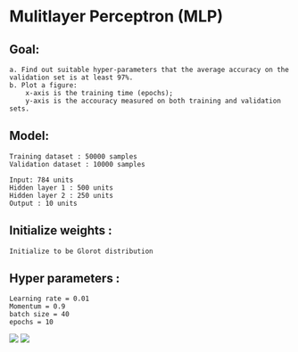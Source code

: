 Mulitlayer Perceptron (MLP)
=====================

Goal: 
-----

    a. Find out suitable hyper-parameters that the average accuracy on the validation set is at least 97%.
    b. Plot a figure:
        x-axis is the training time (epochs);
        y-axis is the accouracy measured on both training and validation sets.

Model: 
------
    
    Training dataset : 50000 samples
    Validation dataset : 10000 samples
    
    Input: 784 units
    Hidden layer 1 : 500 units
    Hidden layer 2 : 250 units
    Output : 10 units
    

Initialize weights :
--------------------

    Initialize to be Glorot distribution

    
Hyper parameters :
-------------------

    Learning rate = 0.01
    Momentum = 0.9
    batch size = 40
    epochs = 10
    
    
![](https://github.com/zhangdiBeijing/LearningRepresentation/blob/master/MLP/images/error-of-first-model.png)
![](https://github.com/zhangdiBeijing/LearningRepresentation/blob/master/MLP/images/error-of-second-model(double-parameters).png)









